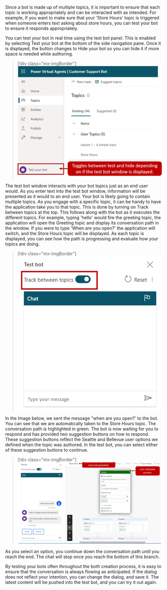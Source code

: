 Since a bot is made up of multiple topics, it is important to ensure that each topic is working appropriately and can be interacted with as intended. For example, if you want to make sure that your 'Store Hours' topic is triggered when someone enters text asking about store hours, you can test your bot to ensure it responds appropriately.

You can test your bot in real time using the test bot panel. This is enabled by selecting Test your bot at the bottom of the side navigation pane. Once it is displayed, the button changes to Hide your bot so you can hide it if more space is needed while authoring.

> [!div class="mx-imgBorder"]
> [![test your bot](../media/power-virtual-agents-5-1-ssm.png)](../media/power-virtual-agents-5-1-ssm.png#lightbox)

The test bot window interacts with your bot topics just as an end user would. As you enter text into the test bot window, information will be presented as it would to an end user. Your bot is likely going to contain multiple topics. As you engage with a specific topic, it can be handy to have the application take you to that topic. This is done by turning on Track between topics at the top. This follows along with the bot as it executes the different topics. For example, typing 'hello' would fire the greeting topic, the application will open the Greeting topic and display its conversation path in the window. If you were to type 'When are you open?' the application will switch, and the Store Hours topic will be displayed. As each topic is displayed, you can see how the path is progressing and evaluate how your topics are doing.

> [!div class="mx-imgBorder"]
> [![track between topics](../media/power-virtual-agents-5-2-ssm.png)](../media/power-virtual-agents-5-2-ssm.png#lightbox)

In the Image below, we sent the message "when are you open?' to the bot. You can see that we are automatically taken to the Store Hours topic. The conversation path is highlighted in green. The bot is now waiting for you to respond and has provided two suggestion buttons on how to respond. These suggestion buttons reflect the Seattle and Bellevue user options we defined when the topic was authored. In the test bot, you can select either of these suggestion buttons to continue.

> [!div class="mx-imgBorder"]
> [![success of topic being tested](../media/power-virtual-agents-5-3-ssm.png)](../media/power-virtual-agents-5-3-ssm.png#lightbox)

As you select an option, you continue down the conversation path until you reach the end. The chat will stop once you reach the bottom of this branch.

By testing your bots often throughout the both creation process, it is easy to ensure that the conversation is always flowing as anticipated. If the dialog does not reflect your intention, you can change the dialog, and save it. The latest content will be pushed into the test bot, and you can try it out again.

